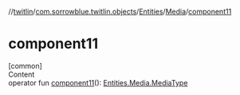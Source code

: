 //[twitlin](../../../index.md)/[com.sorrowblue.twitlin.objects](../../index.md)/[Entities](../index.md)/[Media](index.md)/[component11](component11.md)



# component11  
[common]  
Content  
operator fun [component11](component11.md)(): [Entities.Media.MediaType](-media-type/index.md)  




